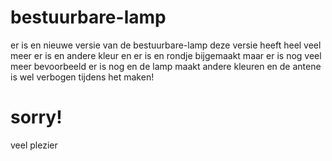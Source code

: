 # bestuurbare-lamp
er is en nieuwe versie van de bestuurbare-lamp  deze versie heeft heel veel meer er is en andere kleur en er is en rondje bijgemaakt maar er is nog veel meer  bevoorbeeld er is nog en de lamp maakt andere kleuren
 en de antene is wel verbogen tijdens het maken!
 # sorry!
 
 veel plezier
